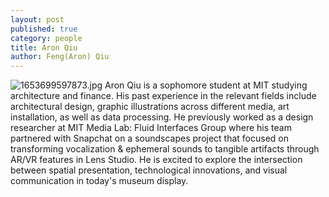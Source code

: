```yaml
---
layout: post
published: true
category: people
title: Aron Qiu
author: Feng(Aron) Qiu
---
```

![1653699597873.jpg]({{site.baseurl}}/assets/1653699597873.jpg)
Aron Qiu is a sophomore student at MIT studying architecture and finance. His past experience in the relevant fields include architectural design, graphic illustrations across different media, art installation, as well as data processing. He previously worked as a design researcher at MIT Media Lab: Fluid Interfaces Group where his team partnered with Snapchat on a soundscapes project that focused on transforming vocalization & ephemeral sounds to tangible artifacts through AR/VR features in Lens Studio. He is excited to explore the intersection between spatial presentation, technological innovations, and visual communication in today's museum display. 